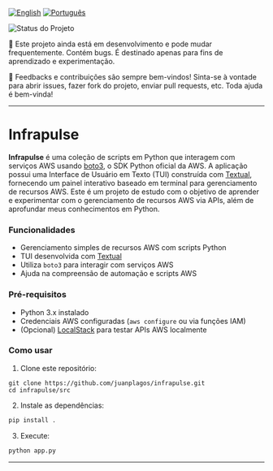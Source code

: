 [![English](https://img.shields.io/badge/English-blue.svg)](README.md)
[![Português](https://img.shields.io/badge/Português-green.svg)](README.ptbr.md)

![Status do Projeto](https://img.shields.io/badge/status-WIP-blue)

🚧 Este projeto ainda está em desenvolvimento e pode mudar frequentemente. Contém bugs. É destinado apenas para fins de aprendizado e experimentação.

💬 Feedbacks e contribuições são sempre bem-vindos! Sinta-se à vontade para abrir issues, fazer fork do projeto, enviar pull requests, etc. Toda ajuda é bem-vinda!

---

# Infrapulse

**Infrapulse** é uma coleção de scripts em Python que interagem com serviços AWS usando [boto3](https://boto3.amazonaws.com/v1/documentation/api/latest/index.html), o SDK Python oficial da AWS. A aplicação possui uma Interface de Usuário em Texto (TUI) construída com [Textual](https://textual.textualize.io/), fornecendo um painel interativo baseado em terminal para gerenciamento de recursos AWS. Este é um projeto de estudo com o objetivo de aprender e experimentar com o gerenciamento de recursos AWS via APIs, além de aprofundar meus conhecimentos em Python.

### Funcionalidades

- Gerenciamento simples de recursos AWS com scripts Python
- TUI desenvolvida com [Textual](https://textual.textualize.io/)
- Utiliza `boto3` para interagir com serviços AWS
- Ajuda na compreensão de automação e scripts AWS

### Pré-requisitos

- Python 3.x instalado
- Credenciais AWS configuradas (`aws configure` ou via funções IAM)
- (Opcional) [LocalStack](https://docs.localstack.cloud/getting-started/) para testar APIs AWS localmente

### Como usar

1. Clone este repositório:

```
git clone https://github.com/juanplagos/infrapulse.git
cd infrapulse/src
```
2. Instale as dependências:

```python
pip install .
```
3. Execute:

```python
python app.py
```
---